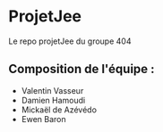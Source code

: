 # ProjetJee
Le repo projetJee du groupe 404
## Composition de l'équipe : 
- Valentin Vasseur
- Damien Hamoudi
- Mickaël de Azévédo
- Ewen Baron
